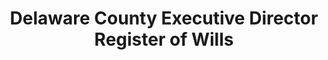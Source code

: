 ---
layout: repo
title: "Delaware County Executive Director Register of Wills"
id: 14107
permalink: repos/14107/
---